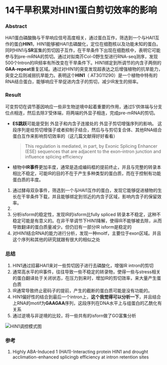 # 14干旱积累对HIN1蛋白剪切效率的影响

### Abstract

HAI1蛋白磷酸酶与干旱响应信号高度相关，通过蛋白互作，筛选到一个与HAI1互作的蛋白**HIN1**，HIN1能够被HAI1去磷酸化，定位在细胞核以及功能未知的蛋白。同时HIN1与**SR**富集的剪切因子互作，在干旱条件下出现在细胞核中，表明它可能参与到pre-mRNA的剪切。通过对拟南芥Col-0野生型进行RNA-seq测序，发现500个Intron的IR频率有所改变在干旱条件下。HIN1绑定到所调节的内含子两侧的**GAA-repeat**重复区域。通过对HIN1的突变发现超表达之后增强植物的抗旱能力，突变之后则减弱抗旱能力。表明这个**HIN1**（  AT3G11290）是一个植物中特有的RNA结合蛋白，能够响应干旱促进内含子的剪切，减少IR发生的频率。

### Result

可变剪切在调节基因响应一些非生物逆境中起着重要的作用，通过5‘供体端与分支位点相连，然后去除3’受体端，将两端的外显子相连，完成pre-mRNA的剪切。

+ **ES跳跃**可能是受到 外显子和内含子连接处的 外显子剪切增强序列的影响。 这段序列是给剪切增强子或者抑制子结合，然后与与剪切复合体、其他RNA结合蛋白互作来影响剪切效率的（这几篇文献得好好看看）

  >  This regulation is mediated, in part, by Exonic Splicing Enhancer (ESE) sequences that are adjacent to the exon–intron junction and influence splicing efficiency  
  >

+ 植物中**IR事件**更加丰度，通常是造成编码框的提前终止，并且与完整的转录本相比不稳定，可能IR的目的不在于产生多种类型的蛋白质，而在于控制有功能蛋白质的丰度。

1. 通过酵母双杂事件，筛选到一个与HAI1互作的蛋白，发现它能够促进植物的生长在干旱条件下载，并且能够绑定到邻近的内含子区域，影响内含子的保留效率。
2.  
3. 分析isform的稳定性，发现IR的isform比fully spliced 转录本不稳定，这种不稳定可能是有意义的。在非干旱调节下HIN1降解，使得IR不能够被去除，从而导致翻译的蛋白质量减少。但仍旧有一部分IR isform是稳定的
4. 对HIN1结合RNA的能力进行分析，发现一种moitf，主要位于exon区域。并且这个序列和其他的研究就跟有很大的相似之处

### 总结

1. HIN1通过招募HAI1来对一些剪切因子进行去磷酸化，增强IR intron的剪切
2. 通常高水平的IR事件，往往导致一些不稳定的转录物，使得一些与stress相关的蛋白翻译处于关闭状态，在压力到来时，增加IR的剪切效率，来大量产生蛋白质
3. IR通常导致终止密码子的提前，产生的截断的蛋白质可能是没有功能的。
4. HIN1偏好性的结合到最后一个intron上，**这个我觉得可以分析一下**，并且结合上RNA的motif为**GAAGAA**序列，这段序列在DNA水平上与组蛋白的乙酰化有关系
5. 通过逆境与非逆境的比较，将一些共有的isforn做了GO富集分析

![HIN1调控模式图](https://s2.ax1x.com/2019/12/01/QZoS1K.png)

### 参考

1.   Highly ABA-Induced 1 (HAI1)-Interacting protein HIN1 and drought acclimation-enhanced splicingb efficiency at intron retention sites  




